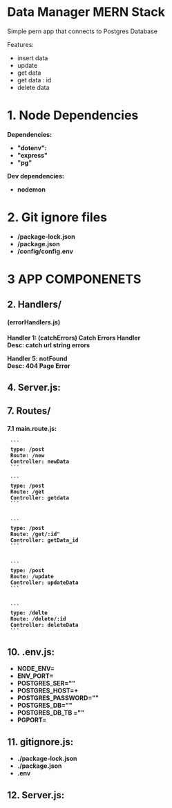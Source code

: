 # Data Manager MERN Stack
<p>
    Simple pern app that connects to Postgres Database
</p>

Features: <br>

+ insert data
+ update
+ get data
+ get data : id
+ delete data



# 1. Node Dependencies
<p>

<b>Dependencies:<b>

+ "dotenv":
+ "express"
+ "pg"

<b>Dev dependencies:<b> 

+ nodemon

</p>

# 2. Git ignore files 
+ /package-lock.json
+ /package.json
+ /config/config.env


# 3 APP COMPONENETS 

       
## 2. Handlers/
#### (errorHandlers.js)
    
Handler 1: (catchErrors) Catch Errors Handler <br>
Desc:  catch url string errors

Handler 5:  notFound <br>
Desc:   404 Page Error
    
    
## 4. Server.js:

   
## 7. Routes/
#### 7.1 main.route.js:
    
     ```
     type: /post
     Route: /new
     Controller: newData
     ```
    
     ```
     type: /post
     Route: /get
     Controller: getdata
     ```
    
    
     ```
     type: /post
     Route: /get/:id"
     Controller: getData_id
     ```
    
    
     ```
     type: /post
     Route: /update
     Controller: updateData
     ```
    
    
     ```
     type: /delte
     Route: /delete/:id
     Controller: deleteData
     ```
    
    
## 10. .env.js:        
+ NODE_ENV=
+ ENV_PORT=
+ POSTGRES_SER=""
+ POSTGRES_HOST=+
+ POSTGRES_PASSWORD=""
+ POSTGRES_DB=""
+ POSTGRES_DB_TB =""
+ PGPORT= 

      
      
## 11. gitignore.js:
+ ./package-lock.json
+ ./package.json
+ .env
    
## 12. Server.js:
